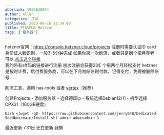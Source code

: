 ```yaml
---
abbrlink: 1992638054
author: Allen
categories: 工具
published: 2023-06-26 13:34:00
title: PT站刷流-Hetzenr
tags: ['服务器']
---
```

hetzner官网：https://console.hetzner.cloud/projects
注册时需要认证ID card 身份证人脸识别，一般3-5分钟完成
如果你第一次刷流，或者只是刷个把月养老  
可以 [点击这个链接](https://hetzner.cloud/?ref=PewRJ60CJHxt)  
我的带有aff码的链接进行注册   初次注册会获得20€ 个把两个月轻松支付
hetzner是按时计费，后付费服务商，可以在下月初结账时付款，记得支付，免得被删除账号


刷流工具，选用 nas-tools 或者 [vertex](https://wiki.vertex.icu/)（推荐）

创建Projects - 添加服务器 - 选择德国ip - 系统选择Debian12/11 - 机型选择 CPX31（160GB硬盘）

```
bash <(wget -qO- https://raw.githubusercontent.com/jerry048/Dedicated-Seedbox/main/Install.sh) admin adminadmin 1
```
最近更新 7.31日  还在更新  我懒
